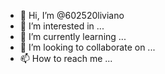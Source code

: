 - 👋 Hi, I’m @602520liviano
- 👀 I’m interested in ...
- 🌱 I’m currently learning ...
- 💞️ I’m looking to collaborate on ...
- 📫 How to reach me ...

<!---
602520liviano/602520liviano is a ✨ special ✨ repository because its `README.md` (this file) appears on your GitHub profile.
You can click the Preview link to take a look at your changes.
--->
